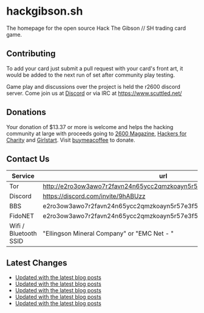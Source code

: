 # hackgibson.sh
The homepage for the open source Hack The Gibson // SH trading card game.


## Contributing

To add your card just submit a pull request with your card's front art, it would be added to the next run of set after community play testing.

Game play and discussions over the project is held the r2600 discord server. Come join us at [Discord](https://discord.com/invite/9hABUzz) or via IRC at https://www.scuttled.net/


## Donations

Your donation of $13.37 or more is welcome and helps the hacking community at large with proceeds going to [2600 Magazine](https://2600.com/), [Hackers for Charity](https://hackersforcharity.org) and [Girlstart](https://girlstart.org).  Visit [buymeacoffee](https://www.buymeacoffee.com/hackgibson.sh) to donate.


## Contact Us

Service | url
-|-
Tor | http://e2ro3ow3awo7r2favn24n65ycc2qmzkoayn5r57e3f56nvjwdcgg32ad.onion
Discord | https://discord.com/invite/9hABUzz
BBS | e2ro3ow3awo7r2favn24n65ycc2qmzkoayn5r57e3f56nvjwdcgg32ad.onion:23
FidoNET | e2ro3ow3awo7r2favn24n65ycc2qmzkoayn5r57e3f56nvjwdcgg32ad.onion:24554
Wifi / Bluetooth SSID | "Ellingson Mineral Company" or "EMC Net - <fidonet address>"

## Latest Changes
<!-- BLOG-POST-LIST:START -->
- [Updated with the latest blog posts](https://github.com/DFW2600/hackgibson.sh/commit/bde2531c824645203d75432e93ddeba0fe076e41)
- [Updated with the latest blog posts](https://github.com/DFW2600/hackgibson.sh/commit/a8181d4986da9c52a261b05ebd0ed4024b4b0291)
- [Updated with the latest blog posts](https://github.com/DFW2600/hackgibson.sh/commit/f35a35a7166e8d1412317d4411939e5bf60cf4fb)
- [Updated with the latest blog posts](https://github.com/DFW2600/hackgibson.sh/commit/19c83e1a3c34570b11b61afcd70ebaf85a58b6b8)
- [Updated with the latest blog posts](https://github.com/DFW2600/hackgibson.sh/commit/ac022cc6f8dae01c2797ea08fca20bf989daa6a2)
<!-- BLOG-POST-LIST:END -->
